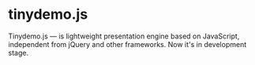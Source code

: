 tinydemo.js
===========

Tinydemo.js — is lightweight presentation engine based on JavaScript, independent from jQuery and other frameworks. Now it's in development stage.